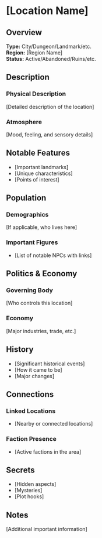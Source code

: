 # [Location Name]

## Overview

**Type:** City/Dungeon/Landmark/etc.  
**Region:** [Region Name]  
**Status:** Active/Abandoned/Ruins/etc.

## Description

### Physical Description

[Detailed description of the location]

### Atmosphere

[Mood, feeling, and sensory details]

## Notable Features

- [Important landmarks]
- [Unique characteristics]
- [Points of interest]

## Population

### Demographics

[If applicable, who lives here]

### Important Figures

- [List of notable NPCs with links]

## Politics & Economy

### Governing Body

[Who controls this location]

### Economy

[Major industries, trade, etc.]

## History

- [Significant historical events]
- [How it came to be]
- [Major changes]

## Connections

### Linked Locations

- [Nearby or connected locations]

### Faction Presence

- [Active factions in the area]

## Secrets

- [Hidden aspects]
- [Mysteries]
- [Plot hooks]

## Notes

[Additional important information]
